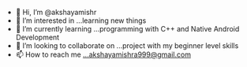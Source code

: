 - 👋 Hi, I’m @akshayamishr
- 👀 I’m interested in ...learning new things
- 🌱 I’m currently learning ...programming with C++ and Native Android Development
- 💞️ I’m looking to collaborate on ...project with my beginner level skills
- 📫 How to reach me ...akshayamishra999@gmail.com

<!---
akshayamishr/akshayamishr is a ✨ special ✨ repository because its `README.md` (this file) appears on your GitHub profile.
You can click the Preview link to take a look at your changes.
--->
